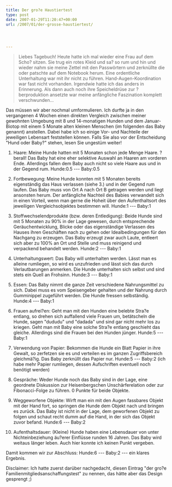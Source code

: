 ```yaml
---
title: Der gro?e Haustiertest
type: post
date: 2007-01-29T11:20:47+00:00
url: /2007/01/der-grosse-haustiertest/




---
```





> Liebes Tagebuch! Heute hatte ich mal wieder eine Frau auf dem Scho? sitzen. Sie trug ein rotes Kleid und sa? so rum und hin und wieder nahm sie meine Zettel mit den Passwörtern und zerknüllte die oder patschte auf dem Notebook herum. Eine ordentliche Unterhaltung war mit ihr nicht zu führen. Hand-Augen-Koordination war fast nicht vorhanden. Irgendwie hatte ich das anders in Erinnerung. Als dann auch noch ihre Speicheldrüse zur ?berproduktion ansetzte war meine anfängliche Faszination komplett verschwunden...

Das müssen wir aber nochmal umformulieren. Ich durfte ja in den vergangenen 4 Wochen einen direkten Vergleich zwischen meiner gewohnten Umgebung mit 8 und 14-monatigen Hunden und dem Januar-Biotop mit einem 5 Monate alten kleinen Menschen (im folgenden das Baby genannt) anstellen. Dabei habe ich so einige Vor- und Nachteile der jeweiligen Lebensart feststellen können. Falls Sie also vor der Entscheidung "Hund oder Baby?" stehen, lesen Sie ungestüm weiter!

1. Haare: Meine Hunde hatten mit 5 Monaten schon jede Menge Haare. ?berall! Das Baby hat eine eher selektive Auswahl an Haaren am vorderen Ende. Allerdings fallen dem Baby auch nicht so viele Haare aus und in der Gegend rum. Hunde:0.5 --- Baby:0.5

2. Fortbewegung: Meine Hunde konnten mit 5 Monaten bereits eigenständig das Haus verlassen (siehe 3.) und in der Gegend rum laufen. Das Baby muss von Ort A nach Ort B getragen werden und liegt ansonsten herum. Der anfängliche Nachteil des Babies verwandelt sich in einen Vorteil, wenn man gerne die Hoheit über den Aufenthaltsort des jeweiligen Vergleichsobjektes bestimmen will. Hunde:1 --- Baby:1

3. Stoffwechselendprodukte (bzw. deren Entledigung): Beide Hunde sind mit 5 Monaten zu 90% in der Lage gewesen, durch entsprechende Geräuchentwicklung, Blicke oder das eigenständige Verlassen des Hauses ihren Geschäften nach zu gehen oder Idealbedingungen für den Nachgang zu erzeugen. Das Baby erzeugt zwar auch Laute, entleert sich aber zu 100% an Ort und Stelle und muss reinigend und verpackend behandelt werden. Hunde:2 --- Baby:1

4. Unterhaltungswert: Das Baby will unterhalten werden. Lässt man es alleine rumliegen, so wird es unzufrieden und lässt sich das durch Verlautbarungen anmerken. Die Hunde unterhalten sich selbst und sind stets ein Quell an Frohsinn. Hunde:3 --- Baby:1

5. Essen: Das Baby nimmt die ganze Zeit verschiedene Nahrungsmittel zu sich. Dabei muss es vom Speisengeber gehalten und der Nahrung durch Gumminippel zugeführt werden. Die Hunde fressen selbständig. Hunde:4 --- Baby:1

6. Frauen aufrei?en: Geht man mit den Hunden eine belebte Stra?e entlang, so drehen sich auffallend viele Frauen um, betätscheln die Hunde, sagen "dududu" und "dadada" und sind gar nicht mehr los zu kriegen. Geht man mit Baby eine solche Stra?e entlang geschieht das gleiche. Allerdings sind die Frauen bei den Hunden jünger. Hunde:5 --- Baby:1

7. Verwendung von Papier: Bekommen die Hunde ein Blatt Papier in ihre Gewalt, so zerfetzen sie es und verteilen es im ganzen Zugriffsbereich gleichmä?ig. Das Baby zerknüllt das Papier nur. Hunde:5 --- Baby:2 (ich habe mehr Papier rumliegen, dessen Aufschriften eventuell noch benötigt werden)

8. Gespräche: Weder Hunde noch das Baby sind in der Lage, eine geordnete Diskussion zur Heisenbergschen Unschärferelation oder zur Fibonacci-Folge zu führen. 0 Punkte für beide Objekte.

9. Weggeworfene Objekte: Wirft man ein mit den Augen fassbares Objekt mit der Hand fort, so springen die Hunde dem Objekt nach und bringen es zurück. Das Baby ist nicht in der Lage, dem geworfenen Objekt zu folgen und schaut recht dumm auf die Hand, in der sich das Objekt zuvor befand. Hunde:6 --- Baby:2

10. Aufenthaltsdauer: (Kleine) Hunde haben eine Lebensdauer von unter Nichteinbeziehung äu?erer Einflüsse runden 16 Jahren. Das Baby wird weitaus länger leben. Auch hier konnte ich keinen Punkt vergeben.

Damit kommen wir zur Abschluss: Hunde:6 --- Baby:2 --- ein klares Ergebnis.

Disclaimer: Ich hatte zuerst darüber nachgedacht, diesen Eintrag "der gro?e Familienmitgliedsanschaffungstest" zu nennen, das hätte aber das Design gesprengt ;)
